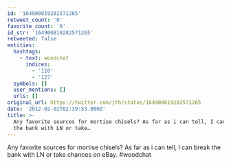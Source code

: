 ```yaml
---
id: '164900819282571265'
retweet_count: '0'
favorite_count: '0'
id_str: '164900819282571265'
retweeted: false
entities:
  hashtags:
    - text: woodchat
      indices:
        - '118'
        - '127'
  symbols: []
  user_mentions: []
  urls: []
original_url: https://twitter.com/jth/status/164900819282571265
date: '2012-02-02T02:39:53.000Z'
title: >-
  Any favorite sources for mortise chisels? As far as i can tell, I can break
  the bank with LN or take…
---
```


Any favorite sources for mortise chisels? As far as i can tell, I can break the bank with LN or take chances on eBay. #woodchat
